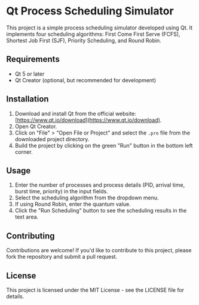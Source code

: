 # Qt Process Scheduling Simulator

This project is a simple process scheduling simulator developed using Qt. It implements four scheduling algorithms: First Come First Serve (FCFS), Shortest Job First (SJF), Priority Scheduling, and Round Robin.

## Requirements

- Qt 5 or later
- Qt Creator (optional, but recommended for development)

## Installation

1. Download and install Qt from the official website: [https://www.qt.io/download](https://www.qt.io/download).
2. Open Qt Creator.
3. Click on "File" > "Open File or Project" and select the `.pro` file from the downloaded project directory.
4. Build the project by clicking on the green "Run" button in the bottom left corner.

## Usage

1. Enter the number of processes and process details (PID, arrival time, burst time, priority) in the input fields.
2. Select the scheduling algorithm from the dropdown menu.
3. If using Round Robin, enter the quantum value.
4. Click the "Run Scheduling" button to see the scheduling results in the text area.

## Contributing

Contributions are welcome! If you'd like to contribute to this project, please fork the repository and submit a pull request.

## License

This project is licensed under the MIT License - see the LICENSE file for details.

